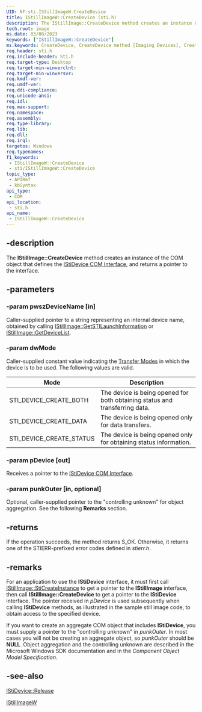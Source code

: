 ```yaml
---
UID: NF:sti.IStillImageW.CreateDevice
title: IStillImageW::CreateDevice (sti.h)
description: The IStillImage::CreateDevice method creates an instance of the COM object that defines the IStiDevice COM Interface, and returns a pointer to the interface.
tech.root: image
ms.date: 03/08/2023
keywords: ["IStillImageW::CreateDevice"]
ms.keywords: CreateDevice, CreateDevice method [Imaging Devices], CreateDevice method [Imaging Devices],IStillImageW interface, IStillImageW interface [Imaging Devices],CreateDevice method, IStillImageW.CreateDevice, IStillImageW::CreateDevice, image.istillimage_createdevice, sti/IStillImageW::CreateDevice, stifnc_07253e3c-b24e-4557-885f-3e17fb5dc293.xml
req.header: sti.h
req.include-header: Sti.h
req.target-type: Desktop
req.target-min-winverclnt: 
req.target-min-winversvr: 
req.kmdf-ver: 
req.umdf-ver: 
req.ddi-compliance: 
req.unicode-ansi: 
req.idl: 
req.max-support: 
req.namespace: 
req.assembly: 
req.type-library: 
req.lib: 
req.dll: 
req.irql: 
targetos: Windows
req.typenames: 
f1_keywords:
 - IStillImageW::CreateDevice
 - sti/IStillImageW::CreateDevice
topic_type:
 - APIRef
 - kbSyntax
api_type:
 - COM
api_location:
 - sti.h
api_name:
 - IStillImageW::CreateDevice
---
```


## -description

The **IStillImage::CreateDevice** method creates an instance of the COM object that defines the [IStiDevice COM Interface](/windows-hardware/drivers/image/istidevice-com-interface), and returns a pointer to the interface.

## -parameters

### -param pwszDeviceName [in]

Caller-supplied pointer to a string representing an internal device name, obtained by calling [IStillImage::GetSTILaunchInformation](/previous-versions/windows/hardware/drivers/ff543790(v=vs.85)) or [IStillImage::GetDeviceList](/previous-versions/windows/hardware/drivers/ff543784(v=vs.85)).

### -param dwMode

Caller-supplied constant value indicating the [Transfer Modes](/windows-hardware/drivers/image/transfer-modes) in which the device is to be used. The following values are valid.

| Mode | Description |
|---|---|
| STI_DEVICE_CREATE_BOTH | The device is being opened for both obtaining status and transferring data. |
| STI_DEVICE_CREATE_DATA | The device is being opened only for data transfers. |
| STI_DEVICE_CREATE_STATUS | The device is being opened only for obtaining status information. |

### -param pDevice [out]

Receives a pointer to the [IStiDevice COM Interface](/windows-hardware/drivers/image/istidevice-com-interface).

### -param punkOuter [in, optional]

Optional, caller-supplied pointer to the "controlling unknown" for object aggregation. See the following **Remarks** section.

## -returns

If the operation succeeds, the method returns S_OK. Otherwise, it returns one of the STIERR-prefixed error codes defined in *stierr.h*.

## -remarks

For an application to use the **IStiDevice** interface, it must first call [IStillImage::StiCreateInstance](/previous-versions/windows/hardware/drivers/ff543804(v=vs.85)) to get a pointer to the **IStillImage** interface, then call **IStillImage::CreateDevice** to get a pointer to the **IStiDevice** interface. The pointer received in *pDevice* is used subsequently when calling **IStiDevice** methods, as illustrated in the sample still image code, to obtain access to the specified device.

If you want to create an aggregate COM object that includes **IStiDevice**, you must supply a pointer to the "controlling unknown" in *punkOuter*. In most cases you will not be creating an aggregate object, so *punkOuter* should be **NULL**. Object aggregation and the controlling unknown are described in the Microsoft Windows SDK documentation and in the *Component Object Model Specification*.

## -see-also

[IStiDevice::Release](./nf-sti-istidevice-release.md)

[IStillImageW](../_image/index.md)